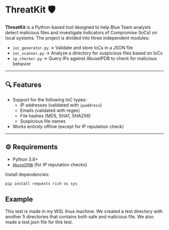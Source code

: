 # ThreatKit 🛡️

**ThreatKit** is a Python-based tool designed to help Blue Team analysts detect malicious files and investigate Indicators of Compromise (IoCs) on local systems. The project is divided into three independent modules:

- `ioc_generator.py` → Validate and store IoCs in a JSON file  
- `ioc_scanner.py` → Analyze a directory for suspicious files based on IoCs  
- `ip_checker.py` → Query IPs against AbuseIPDB to check for malicious behavior

---

## 🔍 Features

- Support for the following IoC types:
  - IP addresses (validated with `ipaddress`)
  - Emails (validated with regex)
  - File hashes (MD5, SHA1, SHA256)
  - Suspicious file names
- Works entirely offline (except for IP reputation check)

---

## ⚙️ Requirements

- Python 3.8+
- [`AbuseIPDB`](https://www.abuseipdb.com/) (for IP reputation checks)

Install dependencies:

```bash 
pip install requests rich os sys 
```

## Example

This test is made in my WSL linux machine. 
We created a test directory with another 5 directories that contains both safe and malicious file. We also made a test.json file for this test.
